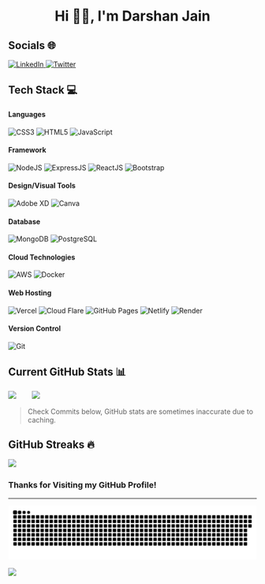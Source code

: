 <!--<p align="center">
  <a href="https://fontmeme.com/fonts/geraldo-island-font/"><img src="https://fontmeme.com/permalink/230807/c5a154fa14af598ef5351eaef0df2880.png" alt="geraldo-island-font" border="0"></a>
</p>-->

<h1 align="center"> Hi 👋🏻, I'm Darshan Jain </br> 
</h1>

## Socials 🌐
<a href="https://www.linkedin.com/in/Darshan-Jain1/" target="_blank">
  <img src="https://img.shields.io/badge/linkedin-000?style=for-the-badge&logo=linkedin&logoColor=blue" alt="LinkedIn" style="height:35px; width:auto;">
</a>
<a href="https://twitter.com/Darshan37653986" target="_blank">
  <img src="https://img.shields.io/badge/Twitter-000?style=for-the-badge&logo=X&logoColor=white" alt="Twitter" style="height:35px; width:auto;">
</a>
<!--[![Instagram](https://img.shields.io/badge/Instagram-000?style=for-the-badge&logo=Instagram&logoColor=pink)](https://www.instagram.com/darshan_._._j/)-->

## Tech Stack 💻

#### Languages
<!-- <img src="https://img.shields.io/badge/C-000?style=for-the-badge&logo=C&logoColor=0047AB" alt="C" style="height:35px; width:auto;"> -->
<img src="https://img.shields.io/badge/-CSS3-000?style=for-the-badge&logo=css3&logoColor=blue" alt="CSS3" style="height:35px; width:auto;">
<img src="https://img.shields.io/badge/-HTML5-000?style=for-the-badge&logo=html5" alt="HTML5" style="height:35px; width:auto;">
<img src="https://img.shields.io/badge/-JavaScript-000?style=for-the-badge&logo=javascript" alt="JavaScript" style="height:35px; width:auto;">
<!--![Java](https://img.shields.io/badge/Java-000?style=for-the-badge&logo=openjdk&logoColor=yellow)-->

#### Framework
<img src="https://img.shields.io/badge/-NodeJS-000?style=for-the-badge&logo=node.js&logoColor=pink" alt="NodeJS" style="height:35px; width:auto;">
<img src="https://img.shields.io/badge/-ExpressJS-000?style=for-the-badge&logo=express" alt="ExpressJS" style="height:35px; width:auto;">
<img src="https://img.shields.io/badge/-React-000?style=for-the-badge&logo=react" alt="ReactJS" style="height:35px; width:auto;">
<img src="https://img.shields.io/badge/-Bootstrap-000?style=for-the-badge&logo=bootstrap" alt="Bootstrap" style="height:35px; width:auto;">
<!--![API](https://img.shields.io/badge/-API-000?style=for-the-badge&logo=fastapi)-->

#### Design/Visual Tools
<!--![Figma](https://img.shields.io/badge/-Figma-000?style=for-the-badge&logo=figma)-->
<img src="https://img.shields.io/badge/-Adobe%20XD-000?style=for-the-badge&logo=adobe%20XD" alt="Adobe XD" style="height:35px; width:auto;">
<img src="https://img.shields.io/badge/-Canva-000?style=for-the-badge&logo=canva" alt="Canva" style="height:35px; width:auto;">

#### Database
<img src="https://img.shields.io/badge/-MongoDB-000?style=for-the-badge&logo=mongodb" alt="MongoDB" style="height:35px; width:auto;">
<img src="https://img.shields.io/badge/-POSTGRESQL-000?style=for-the-badge&logo=POSTGRESQL&logoColor=lightblue" alt="PostgreSQL" style="height:35px; width:auto;">

#### Cloud Technologies
<img src="https://img.shields.io/badge/Amazon%20Web%20Services-000?style=for-the-badge&logo=amazonwebservices&&logoColor=FF9900" alt="AWS" style="height:35px; width:auto;">
<img src="https://img.shields.io/badge/-Docker-000?style=for-the-badge&logo=docker" alt="Docker" style="height:35px; width:auto;">

#### Web Hosting
<img src="https://img.shields.io/badge/-Vercel-000?style=for-the-badge&logo=vercel" alt="Vercel" style="height:35px; width:auto;">
<img src="https://img.shields.io/badge/-CloudFlare-000?style=for-the-badge&logo=cloudflare" alt="Cloud Flare" style="height:35px; width:auto;">
<img src="https://img.shields.io/badge/-GitHub%20Pages-000?style=for-the-badge&logo=github" alt="GitHub Pages" style="height:35px; width:auto;">
<img src="https://img.shields.io/badge/-Netlify-000?style=for-the-badge&logo=netlify" alt="Netlify" style="height:35px; width:auto;">
<img src="https://img.shields.io/badge/-Render-000?style=for-the-badge&logo=Render" alt="Render" style="height:35px; width:auto;">


#### Version Control
<img src="https://img.shields.io/badge/-Git-000?style=for-the-badge&logo=git" alt="Git" style="height:35px; width:auto;">


## Current GitHub Stats 📊
![](https://github-readme-stats.vercel.app/api?username=Darshan1412&theme=onedark&hide_border=true&include_all_commits=true&count_private=true) &nbsp;&nbsp;&nbsp;&nbsp;&nbsp;&nbsp;
![](https://github-readme-stats.vercel.app/api/top-langs/?username=Darshan1412&theme=onedark&hide_border=true&include_all_commits=true&count_private=true&layout=compact)
> Check Commits below, GitHub stats are sometimes inaccurate due to caching.
> 
## GitHub Streaks 🔥
![](https://github-readme-streak-stats.herokuapp.com/?user=Darshan1412&theme=onedark&hide_border=true)<br/>

### Thanks for Visiting my GitHub Profile!

---
<!--
<p align="center">
<img src="https://github.com/Darshan1412/Darshan1412/blob/output/github-contribution-grid-snake.svg">
</p>
-->
<picture>
  <source media="(prefers-color-scheme: dark)" srcset="https://raw.githubusercontent.com/Darshan1412/Darshan1412/output/github-snake-dark.svg" />
  <source media="(prefers-color-scheme: light)" srcset="https://raw.githubusercontent.com/Darshan1412/Darshan1412/output/github-snake.svg" />
  <img alt="github-snake" src="https://raw.githubusercontent.com/Darshan1412/Darshan1412/output/github-snake.svg" />
</picture>

[![](https://visitcount.itsvg.in/api?id=Darshan1412&pretty=true)](https://visitcount.itsvg.in)
